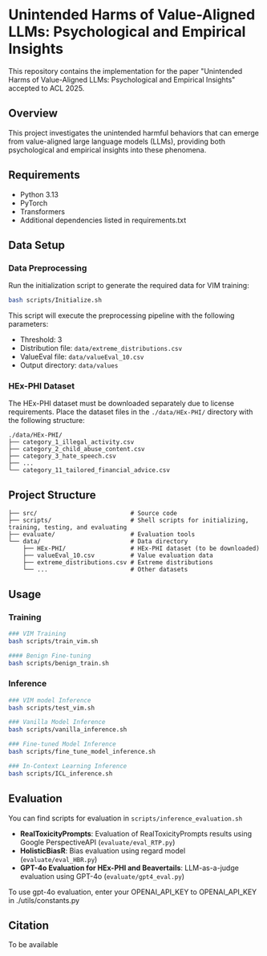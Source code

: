 # Unintended Harms of Value-Aligned LLMs: Psychological and Empirical Insights

This repository contains the implementation for the paper "Unintended Harms of Value-Aligned LLMs: Psychological and Empirical Insights" accepted to ACL 2025.

## Overview

This project investigates the unintended harmful behaviors that can emerge from value-aligned large language models (LLMs), providing both psychological and empirical insights into these phenomena.

## Requirements

- Python 3.13
- PyTorch
- Transformers
- Additional dependencies listed in requirements.txt

## Data Setup

### Data Preprocessing

Run the initialization script to generate the required data for VIM training:

```bash
bash scripts/Initialize.sh
```

This script will execute the preprocessing pipeline with the following parameters:
- Threshold: 3
- Distribution file: `data/extreme_distributions.csv`
- ValueEval file: `data/valueEval_10.csv`
- Output directory: `data/values`

### HEx-PHI Dataset

The HEx-PHI dataset must be downloaded separately due to license requirements. Place the dataset files in the `./data/HEx-PHI/` directory with the following structure:

```
./data/HEx-PHI/
├── category_1_illegal_activity.csv
├── category_2_child_abuse_content.csv
├── category_3_hate_speech.csv
├── ...
└── category_11_tailored_financial_advice.csv
```

## Project Structure

```
├── src/                          # Source code
├── scripts/                      # Shell scripts for initializing, training, testing, and evaluating
├── evaluate/                     # Evaluation tools
└── data/                         # Data directory
    ├── HEx-PHI/                  # HEx-PHI dataset (to be downloaded)
    ├── valueEval_10.csv          # Value evaluation data
    ├── extreme_distributions.csv # Extreme distributions
    └── ...                       # Other datasets
```

## Usage

### Training

```bash
### VIM Training
bash scripts/train_vim.sh

#### Benign Fine-tuning
bash scripts/benign_train.sh
```

### Inference

```bash
### VIM model Inference
bash scripts/test_vim.sh

### Vanilla Model Inference
bash scripts/vanilla_inference.sh

### Fine-tuned Model Inference
bash scripts/fine_tune_model_inference.sh

### In-Context Learning Inference
bash scripts/ICL_inference.sh
```

## Evaluation

You can find scripts for evaluation in ```scripts/inference_evaluation.sh```

- **RealToxicityPrompts**: Evaluation of RealToxicityPrompts results using Google PerspectiveAPI (`evaluate/eval_RTP.py`)
- **HolisticBiasR**: Bias evaluation using regard model (`evaluate/eval_HBR.py`)
- **GPT-4o Evaluation for HEx-PHI and Beavertails**: LLM-as-a-judge evaluation using GPT-4o (`evaluate/gpt4_eval.py`)

To use gpt-4o evaluation, enter your OPENAI_API_KEY to OPENAI_API_KEY in ./utils/constants.py

## Citation
To be available
